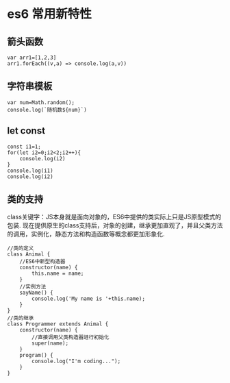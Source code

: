 # es6 常用新特性


## 箭头函数
```
var arr1=[1,2,3]
arr1.forEach((v,a) => console.log(a,v))
```

## 字符串模板
```
var num=Math.random();
console.log(`随机数${num}`)
```

## let const
```
const i1=1;
for(let i2=0;i2<2;i2++){
    console.log(i2)
}
console.log(i1)
console.log(i2)
```

## 类的支持

class关键字：JS本身就是面向对象的，ES6中提供的类实际上只是JS原型模式的包装.
现在提供原生的class支持后，对象的创建，继承更加直观了，并且父类方法的调用，实例化，静态方法和构造函数等概念都更加形象化.

```
//类的定义
class Animal {
    //ES6中新型构造器
    constructor(name) {
        this.name = name;
    }
    //实例方法
    sayName() {
        console.log('My name is '+this.name);
    }
}
//类的继承
class Programmer extends Animal {
    constructor(name) {
        //直接调用父类构造器进行初始化
        super(name);
    }
    program() {
        console.log("I'm coding...");
    }
}
```

